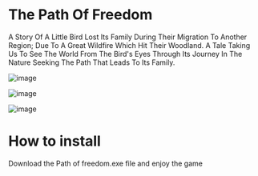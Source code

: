 # The Path Of Freedom
 
A Story Of A Little Bird Lost Its Family During Their Migration To Another Region; Due To A Great Wildfire Which Hit Their Woodland.
A Tale Taking Us To See The World From The Bird's Eyes Through Its Journey In The Nature Seeking The Path That Leads To Its Family.

![image](https://user-images.githubusercontent.com/60258792/117994614-f6832200-b340-11eb-81f4-f551595c80d4.png) <br>

![image](https://user-images.githubusercontent.com/60258792/117994740-0b5fb580-b341-11eb-91c0-489cbc71ff8c.png) <br>

![image](https://user-images.githubusercontent.com/60258792/117994947-35b17300-b341-11eb-9bc3-f6c7b709602b.png)

# How to install 

Download the Path of freedom.exe file and enjoy the game
